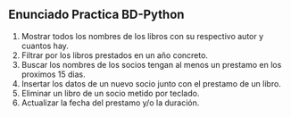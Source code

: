 ## Enunciado Practica BD-Python

1. Mostrar todos los nombres de los libros con su respectivo autor y cuantos hay.
2. Filtrar por los libros prestados en un año concreto.
3. Buscar los nombres de los socios tengan al menos un prestamo en los proximos 15 dias.
4. Insertar los datos de un nuevo socio junto con el prestamo de un libro.
5. Eliminar un libro de un socio metido por teclado.
6. Actualizar la fecha del prestamo y/o la duración.
